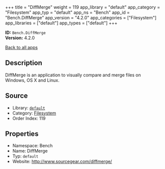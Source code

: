 ﻿+++
title = "DiffMerge"
weight = 119
app_library = "default"
app_category = "Filesystem"
app_typ = "default"
app_ns = "Bench"
app_id = "Bench.DiffMerge"
app_version = "4.2.0"
app_categories = ["Filesystem"]
app_libraries = ["default"]
app_types = ["default"]
+++

**ID:** `Bench.DiffMerge`  
**Version:** 4.2.0  
<!--more-->

[Back to all apps](/apps/)

## Description
DiffMerge is an application to visually compare and merge files on Windows, OS X and Linux.

## Source

* Library: [`default`](/app_libraries/default)
* Category: [Filesystem](/app_categories/filesystem)
* Order Index: 119

## Properties

* Namespace: Bench
* Name: DiffMerge
* Typ: `default`
* Website: <http://www.sourcegear.com/diffmerge/>

